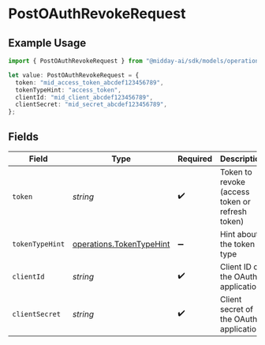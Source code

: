 # PostOAuthRevokeRequest

## Example Usage

```typescript
import { PostOAuthRevokeRequest } from "@midday-ai/sdk/models/operations";

let value: PostOAuthRevokeRequest = {
  token: "mid_access_token_abcdef123456789",
  tokenTypeHint: "access_token",
  clientId: "mid_client_abcdef123456789",
  clientSecret: "mid_secret_abcdef123456789",
};
```

## Fields

| Field                                                                | Type                                                                 | Required                                                             | Description                                                          | Example                                                              |
| -------------------------------------------------------------------- | -------------------------------------------------------------------- | -------------------------------------------------------------------- | -------------------------------------------------------------------- | -------------------------------------------------------------------- |
| `token`                                                              | *string*                                                             | :heavy_check_mark:                                                   | Token to revoke (access token or refresh token)                      | mid_access_token_abcdef123456789                                     |
| `tokenTypeHint`                                                      | [operations.TokenTypeHint](../../models/operations/tokentypehint.md) | :heavy_minus_sign:                                                   | Hint about the token type                                            | access_token                                                         |
| `clientId`                                                           | *string*                                                             | :heavy_check_mark:                                                   | Client ID of the OAuth application                                   | mid_client_abcdef123456789                                           |
| `clientSecret`                                                       | *string*                                                             | :heavy_check_mark:                                                   | Client secret of the OAuth application                               | mid_secret_abcdef123456789                                           |